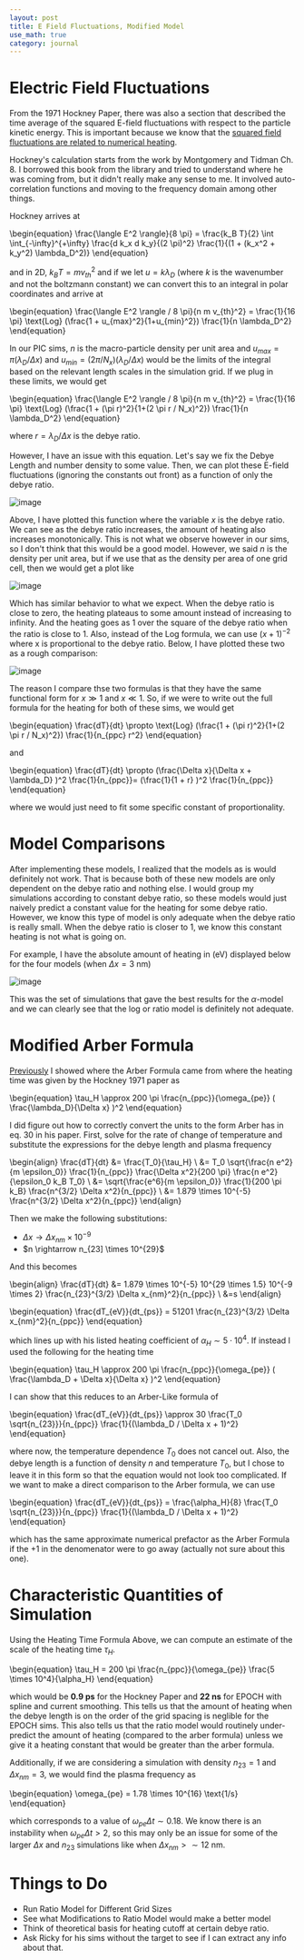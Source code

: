 ```yaml
---
layout: post
title: E Field Fluctuations, Modified Model
use_math: true
category: journal
---
```



# Electric Field Fluctuations

From the 1971 Hockney Paper, there was also a section that described the time average of the squared E-field fluctuations with respect to the particle kinetic energy. This is important because we know that the [squared field fluctuations are related to numerical heating](https://ronak-n-desai.github.io/osunotebook/22sum7/). 

Hockney's calculation starts from the work by Montgomery and Tidman Ch. 8. I borrowed this book from the library and tried to understand where he was coming from, but it didn't really make any sense to me. It involved auto-correlation functions and moving to the frequency domain among other things. 

Hockney arrives at 

\begin{equation}
\frac{\langle E^2 \rangle}{8 \pi} = \frac{k_B T}{2} \int \int_{-\infty}^{+\infty} \frac{d k_x d k_y}{(2 \pi)^2} \frac{1}{(1 + (k_x^2 + k_y^2) \lambda_D^2)}
\end{equation}

and in 2D, $k_B T = mv_{th}^2$ and if we let $u = k \lambda_D$ (where $k$ is the wavenumber and not the boltzmann constant) we can convert this to an integral in polar coordinates and arrive at

\begin{equation}
\frac{\langle E^2 \rangle / 8 \pi}{n m v_{th}^2} = \frac{1}{16 \pi} \text{Log} \(\frac{1 + u_{max}^2}{1+u_{min}^2}\) \frac{1}{n \lambda_D^2}
\end{equation}

In our PIC sims, $n$ is the macro-particle density per unit area and $u_{max} = \pi (\lambda_D / \Delta x)$ and $u_{min} = (2 \pi / N_x)(\lambda_D / \Delta x)$ would be the limits of the integral based on the relevant length scales in the simulation grid. If we plug in these limits, we would get

\begin{equation}
\frac{\langle E^2 \rangle / 8 \pi}{n m v_{th}^2} = \frac{1}{16 \pi} \text{Log} \(\frac{1 + (\pi r)^2}{1+(2 \pi r / N_x)^2}\) \frac{1}{n \lambda_D^2}
\end{equation}

where $r = \lambda_D / \Delta x$ is the debye ratio.

However, I have an issue with this equation. Let's say we fix the Debye Length and number density to some value. Then, we can plot these E-field fluctuations (ignoring the constants out front) as a function of only the debye ratio. 

![image](https://user-images.githubusercontent.com/98538788/188525509-3542dff2-1cca-4043-a422-7922a39d170d.png)

Above, I have plotted this function where the variable $x$ is the debye ratio. We can see as the debye ratio increases, the amount of heating also increases monotonically. This is not what we observe however in our sims, so I don't think that this would be a good model. However, we said $n$ is the density per unit area, but if we use that as the density per area of one grid cell, then we would get a plot like

![image](https://user-images.githubusercontent.com/98538788/188527991-9d457a5f-765c-40b9-b6b0-829a9ee2b407.png)

Which has similar behavior to what we expect. When the debye ratio is close to zero, the heating plateaus to some amount instead of increasing to infinity. And the heating goes as 1 over the square of the debye ratio when the ratio is close to 1. Also, instead of the Log formula, we can use $(x+1)^{-2}$ where x is proportional to the debye ratio. Below, I have plotted these two as a rough comparison: 

![image](https://user-images.githubusercontent.com/98538788/188727915-08285ce2-4a36-4836-a37f-c2621af37863.png)

The reason I compare thse two formulas is that they have the same functional form for $x \gg 1$ and $x \ll 1$. So, if we were to write out the full formula for the heating for both of these sims, we would get

\begin{equation}
\frac{dT}{dt} \propto \text{Log} \(\frac{1 + (\pi r)^2}{1+(2 \pi r / N_x)^2}\) \frac{1}{n_{ppc} r^2}
\end{equation}

and 

\begin{equation}
\frac{dT}{dt} \propto \(\frac{\Delta x}{\Delta x + \lambda_D} \)^2 \frac{1}{n_{ppc}}= \(\frac{1}{1 + r} \)^2 \frac{1}{n_{ppc}}
\end{equation}

where we would just need to fit some specific constant of proportionality.

# Model Comparisons

After implementing these models, I realized that the models as is would definitely not work. That is because both of these new models are only dependent on the debye ratio and nothing else. I would group my simulations according to constant debye ratio, so these models would just naively predict a constant value for the heating for some debye ratio. However, we know this type of model is only adequate when the debye ratio is really small. When the debye ratio is closer to 1, we know this constant heating is not what is going on. 

For example, I have the absolute amount of heating in (eV) displayed below for the four models (when $\Delta x = 3$ nm)

![image](https://user-images.githubusercontent.com/98538788/188726331-e57492d9-5814-47ec-a3e5-d71beed7d551.png)

This was the set of simulations that gave the best results for the $\alpha$-model and we can clearly see that the log or ratio model is definitely not adequate.

# Modified Arber Formula

[Previously](https://ronak-n-desai.github.io/osunotebook/22sum7/) I showed where the Arber Formula came from where the heating time was given by the Hockney 1971 paper as 

\begin{equation}
\tau_H \approx 200 \pi \frac{n_{ppc}}{\omega_{pe}} \( \frac{\lambda_D}{\Delta x} \)^2
\end{equation}

I did figure out how to correctly convert the units to the form Arber has in eq. 30 in his paper. First, solve for the rate of change of temperature and substitute the expressions for the debye length and plasma frequency

\begin{align}
\frac{dT}{dt} &= \frac{T_0}{\tau_H} \\
&= T_0 \sqrt{\frac{n e^2}{m \epsilon_0}} \frac{1}{n_{ppc}} \frac{\Delta x^2}{200 \pi} \frac{n e^2}{\epsilon_0 k_B T_0} \\
&= \sqrt{\frac{e^6}{m \epsilon_0}} \frac{1}{200 \pi k_B} \frac{n^{3/2} \Delta x^2}{n_{ppc}} \\
&= 1.879 \times 10^{-5} \frac{n^{3/2} \Delta x^2}{n_{ppc}}
\end{align}

Then we make the following substitutions: 
- $\Delta x \rightarrow \Delta x_{nm} \times 10^{-9}$
- $n \rightarrow n_{23] \times 10^{29}$

And this becomes 

\begin{align}
\frac{dT}{dt} &= 1.879 \times 10^{-5}  10^{29 \times 1.5} 10^{-9 \times 2} \frac{n_{23}^{3/2} \Delta x_{nm}^2}{n_{ppc}} \\
&=s
\end{align}



\begin{equation}
 \frac{dT_{eV}}{dt_{ps}} = 51201 \frac{n_{23}^{3/2} \Delta x_{nm}^2}{n_{ppc}}
\end{equation}

which lines up with his listed heating coefficient of $\alpha_H \sim 5 \cdot 10^4$. If instead I used the following for the heating time

\begin{equation}
\tau_H \approx 200 \pi \frac{n_{ppc}}{\omega_{pe}} \( \frac{\lambda_D + \Delta x}{\Delta x} \)^2
\end{equation}

I can show that this reduces to an Arber-Like formula of 

\begin{equation}
\frac{dT_{eV}}{dt_{ps}} \approx 30 \frac{T_0 \sqrt{n_{23}}}{n_{ppc}} \frac{1}{(\lambda_D / \Delta x + 1)^2}
\end{equation}

where now, the temperature dependence $T_0$ does not cancel out. Also, the debye length is a function of density $n$ and temperature $T_0$, but I chose to leave it in this form so that the equation would not look too complicated. If we want to make a direct comparison to the Arber formula, we can use 

\begin{equation}
\frac{dT_{eV}}{dt_{ps}} = \frac{\alpha_H}{8} \frac{T_0 \sqrt{n_{23}}}{n_{ppc}} \frac{1}{(\lambda_D / \Delta x + 1)^2}
\end{equation}

which has the same approximate numerical prefactor as the Arber Formula if the +1 in the denomenator were to go away (actually not sure about this one).

# Characteristic Quantities of Simulation

Using the Heating Time Formula Above, we can compute an estimate of the scale of the heating time $\tau_H$. 

\begin{equation}
  \tau_H = 200 \pi \frac{n_{ppc}}{\omega_{pe}} \frac{5 \times 10^4}{\alpha_H}
\end{equation}

which would be **0.9 ps** for the Hockney Paper and **22 ns** for EPOCH with spline and current smoothing. This tells us that the amount of heating when the debye length is on the order of the grid spacing is neglible for the EPOCH sims. This also tells us that the ratio model would routinely under-predict the amount of heating (compared to the arber formula) unless we give it a heating constant that would be greater than the arber formula.

Additionally, if we are considering a simulation with density $n_{23} = 1$ and $\Delta x_{nm} = 3$, we would find the plasma frequency as 

\begin{equation}
  \omega_{pe} = 1.78 \times 10^{16} \text{1/s}
\end{equation}

which corresponds to a value of $\omega_{pe} \Delta t \sim 0.18$. We know there is an instability when $\omega_{pe} \Delta t > 2$, so this may only be an issue for some of the larger $\Delta x$ and $n_{23}$ simulations like when $\Delta x_{nm} > \sim 12$ nm.

# Things to Do
- Run Ratio Model for Different Grid Sizes
- See what Modifications to Ratio Model would make a better model
- Think of theoretical basis for heating cutoff at certain debye ratio.
- Ask Ricky for his sims without the target to see if I can extract any info about that.
